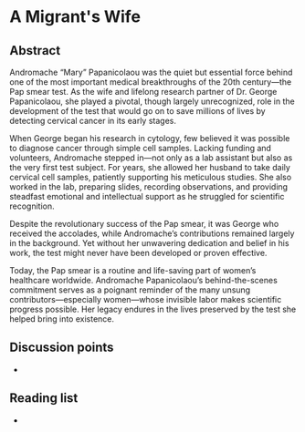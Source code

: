 # A Migrant's Wife


## Abstract

Andromache “Mary” Papanicolaou was the quiet but essential force behind one of the most important medical breakthroughs of the 20th century—the Pap smear test. As the wife and lifelong research partner of Dr. George Papanicolaou, she played a pivotal, though largely unrecognized, role in the development of the test that would go on to save millions of lives by detecting cervical cancer in its early stages.

When George began his research in cytology, few believed it was possible to diagnose cancer through simple cell samples. Lacking funding and volunteers, Andromache stepped in—not only as a lab assistant but also as the very first test subject. For years, she allowed her husband to take daily cervical cell samples, patiently supporting his meticulous studies. She also worked in the lab, preparing slides, recording observations, and providing steadfast emotional and intellectual support as he struggled for scientific recognition.

Despite the revolutionary success of the Pap smear, it was George who received the accolades, while Andromache’s contributions remained largely in the background. Yet without her unwavering dedication and belief in his work, the test might never have been developed or proven effective.

Today, the Pap smear is a routine and life-saving part of women’s healthcare worldwide. Andromache Papanicolaou’s behind-the-scenes commitment serves as a poignant reminder of the many unsung contributors—especially women—whose invisible labor makes scientific progress possible. Her legacy endures in the lives preserved by the test she helped bring into existence.

## Discussion points

*


## Reading list

*
